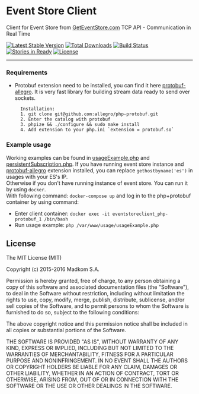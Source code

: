 Event Store Client
==================

Client for Event Store from [GetEventStore.com](https://geteventstore.com/) TCP API - Communication in Real Time 

[![Latest Stable Version](https://poser.pugx.org/madkom/eventstore-client/v/stable)](https://packagist.org/packages/madkom/eventstore-client)
[![Total Downloads](https://poser.pugx.org/madkom/eventstore-client/downloads)](https://packagist.org/packages/madkom/eventstore-client)
[![Build Status](https://travis-ci.org/madkom/event-store-client.svg?branch=master)](https://travis-ci.org/madkom/event-store-client)
[![Stories in Ready](https://badge.waffle.io/madkom/event-store-client.png?label=ready&title=Ready)](https://waffle.io/madkom/event-store-client)
[![License](https://poser.pugx.org/madkom/eventstore-client/license)](https://packagist.org/packages/madkom/eventstore-client)

---

### Requirements 

- Protobuf extension need to be installed, you can find it here [protobuf-allegro](https://github.com/allegro/php-protobuf).
It is very fast library for building stream data ready to send over sockets.

        Installation:
        1. git clone git@github.com:allegro/php-protobuf.git
        2. Enter the catalog with protobuf
        3. phpize && ./configure && sudo make install
        4. Add extension to your php.ini `extension = protobuf.so` 

### Example usage

Working examples can be found in [usageExample.php](https://github.com/madkom/event-source-client/blob/master/usage/usageExample.php) and 
[persistentSubscription.php](https://github.com/madkom/event-source-client/blob/master/usage/persistentSubscription.php).
If you have running event store instance and [protobuf-allegro](https://github.com/allegro/php-protobuf) extension installed, 
you can replace `gethostbyname('es')` in usages with your ES's IP.  
Otherwise if you don't have running instance of event store. You can run it by using `docker`.    
With following command: `docker-compose up` and log in to the php+protobuf container by using command:

* Enter client container: `docker exec -it eventstoreclient_php-protobuf_1 /bin/bash`
* Run usage example: `php /var/www/usage/usageExample.php`

## License

The MIT License (MIT)

Copyright (c) 2015-2016 Madkom S.A.

Permission is hereby granted, free of charge, to any person obtaining a copy
of this software and associated documentation files (the "Software"), to deal
in the Software without restriction, including without limitation the rights
to use, copy, modify, merge, publish, distribute, sublicense, and/or sell
copies of the Software, and to permit persons to whom the Software is
furnished to do so, subject to the following conditions:

The above copyright notice and this permission notice shall be included in
all copies or substantial portions of the Software.

THE SOFTWARE IS PROVIDED "AS IS", WITHOUT WARRANTY OF ANY KIND, EXPRESS OR
IMPLIED, INCLUDING BUT NOT LIMITED TO THE WARRANTIES OF MERCHANTABILITY,
FITNESS FOR A PARTICULAR PURPOSE AND NONINFRINGEMENT. IN NO EVENT SHALL THE
AUTHORS OR COPYRIGHT HOLDERS BE LIABLE FOR ANY CLAIM, DAMAGES OR OTHER
LIABILITY, WHETHER IN AN ACTION OF CONTRACT, TORT OR OTHERWISE, ARISING FROM,
OUT OF OR IN CONNECTION WITH THE SOFTWARE OR THE USE OR OTHER DEALINGS IN
THE SOFTWARE.